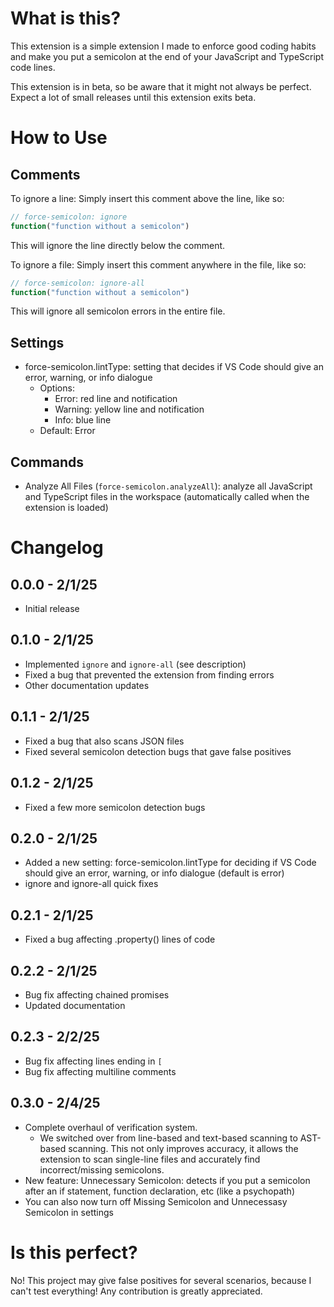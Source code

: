 # What is this?

This extension is a simple extension I made to enforce good coding habits and make you put a semicolon at the end of your JavaScript and TypeScript code lines.

This extension is in beta, so be aware that it might not always be perfect. Expect a lot of small releases until this extension exits beta.

# How to Use

## Comments

To ignore a line: Simply insert this comment above the line, like so:

```javascript
// force-semicolon: ignore
function("function without a semicolon")
```

This will ignore the line directly below the comment.

To ignore a file: Simply insert this comment anywhere in the file, like so:

```javascript
// force-semicolon: ignore-all
function("function without a semicolon")
```

This will ignore all semicolon errors in the entire file.

## Settings

- force-semicolon.lintType: setting that decides if VS Code should give an error, warning, or info dialogue
    - Options:
        - Error: red line and notification
        - Warning: yellow line and notification
        - Info: blue line
    - Default: Error

## Commands

- Analyze All Files (`force-semicolon.analyzeAll`): analyze all JavaScript and TypeScript files in the workspace (automatically called when the extension is loaded)

# Changelog

## 0.0.0 - 2/1/25

- Initial release

## 0.1.0 - 2/1/25

- Implemented `ignore` and `ignore-all` (see description)
- Fixed a bug that prevented the extension from finding errors
- Other documentation updates

## 0.1.1 - 2/1/25

- Fixed a bug that also scans JSON files
- Fixed several semicolon detection bugs that gave false positives

## 0.1.2 - 2/1/25

- Fixed a few more semicolon detection bugs

## 0.2.0 - 2/1/25

- Added a new setting: force-semicolon.lintType for deciding if VS Code should give an error, warning, or info dialogue (default is error)
- ignore and ignore-all quick fixes

## 0.2.1 - 2/1/25

- Fixed a bug affecting .property() lines of code

## 0.2.2 - 2/1/25

- Bug fix affecting chained promises
- Updated documentation

## 0.2.3 - 2/2/25

- Bug fix affecting lines ending in `[`
- Bug fix affecting multiline comments

## 0.3.0 - 2/4/25

- Complete overhaul of verification system.
    - We switched over from line-based and text-based scanning to AST-based scanning. This not only improves accuracy, it allows the extension to scan single-line files and accurately find incorrect/missing semicolons.
- New feature: Unnecessary Semicolon: detects if you put a semicolon after an if statement, function declaration, etc (like a psychopath)
- You can also now turn off Missing Semicolon and Unnecessasy Semicolon in settings

# Is this perfect?

No! This project may give false positives for several scenarios, because I can't test everything! Any contribution is greatly appreciated.